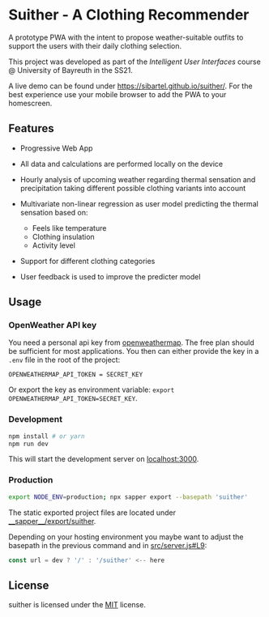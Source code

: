 # Suither - A Clothing Recommender

A prototype PWA with the intent to propose weather-suitable outfits to support the users with their daily clothing selection.

This project was developed as part of the *Intelligent User Interfaces* course @ University of Bayreuth in the SS21.

A live demo can be found under https://sibartel.github.io/suither/. For the best experience use your mobile browser to add the PWA to your homescreen.

## Features
* Progressive Web App
* All data and calculations are performed locally on the device

* Hourly analysis of upcoming weather regarding thermal sensation and precipitation taking different possible clothing variants into account
* Multivariate non-linear regression as user model predicting the thermal sensation based on:
    * Feels like temperature
    * Clothing insulation
    * Activity level
* Support for different clothing categories
* User feedback is used to improve the predicter model

## Usage
### OpenWeather API key
You need a personal api key from [openweathermap](https://home.openweathermap.org). The free plan should be sufficient for most applications. You then can either provide the key in a `.env` file in the root of the project:

```
OPENWEATHERMAP_API_TOKEN = SECRET_KEY
```

Or export the key as environment variable: `export OPENWEATHERMAP_API_TOKEN=SECRET_KEY`.

### Development

```bash
npm install # or yarn
npm run dev
```

This will start the development server on [localhost:3000](http://localhost:3000).

### Production

```bash
export NODE_ENV=production; npx sapper export --basepath 'suither'
```

The static exported project files are located under [\_\_sapper\_\_/export/suither](__sapper__/export/suither).

Depending on your hosting environment you maybe want to adjust the basepath in the previous command and in [src/server.js#L9](src/server.js#L9):
```js
const url = dev ? '/' : '/suither' <-- here
```

## License
suither is licensed under the [MIT](LICENSE) license.